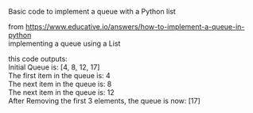 Basic code to implement a queue with a Python list  
  
from https://www.educative.io/answers/how-to-implement-a-queue-in-python  
implementing a queue using a List  
  

this code outputs:  
    Initial Queue is: [4, 8, 12, 17]  
    The first item in the queue is:  4  
    The next item in the queue is:   8  
    The next item in the queue is:   12  
    After Removing the first 3 elements, the queue is now: [17]  